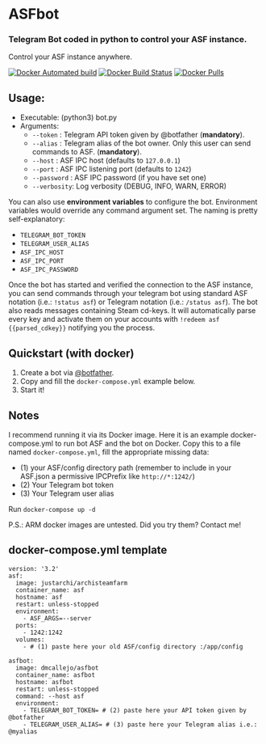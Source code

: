# ASFbot

### Telegram Bot coded in python to control your ASF instance.
Control your ASF instance anywhere.

[![Docker Automated build](https://img.shields.io/docker/automated/dmcallejo/asfbot.svg)](https://hub.docker.com/r/dmcallejo/asfbot/) [![Docker Build Status](https://img.shields.io/docker/build/dmcallejo/asfbot.svg)](https://hub.docker.com/r/dmcallejo/asfbot/) [![Docker Pulls](https://img.shields.io/docker/pulls/dmcallejo/asfbot.svg)](https://hub.docker.com/r/dmcallejo/asfbot)

## Usage:
 - Executable: (python3) bot.py
 - Arguments:
   - ```--token``` : Telegram API token given by @botfather (**mandatory**).
   - ```--alias``` : Telegram alias of the bot owner. Only this user can send commands to ASF. (**mandatory**).
   - ```--host``` : ASF IPC host (defaults to ```127.0.0.1```)
   - ```--port``` : ASF IPC listening port (defaults to ```1242```)
   - ```--password``` : ASF IPC password (if you have set one)
   - ```--verbosity```: Log verbosity (DEBUG, INFO, WARN, ERROR)

You can also use **environment variables** to configure the bot. Environment variables would override any command argument set. The naming is pretty self-explanatory:
   - ```TELEGRAM_BOT_TOKEN```
   - ```TELEGRAM_USER_ALIAS```
   - ```ASF_IPC_HOST```
   - ```ASF_IPC_PORT```
   - ```ASF_IPC_PASSWORD```

Once the bot has started and verified the connection to the ASF instance, you can send commands through your telegram bot using standard ASF notation (i.e.: ```!status asf```) or Telegram notation (i.e.: ```/status asf```). 
The bot also reads messages containing Steam cd-keys. It will automatically parse every key and activate them on your accounts with ```!redeem asf {{parsed_cdkey}}``` notifying you the process.

## Quickstart (with docker)
1. Create a bot via [@botfather](t.me/BotFather).
2. Copy and fill the ```docker-compose.yml``` example below.
3. Start it!

## Notes
I recommend running it via its Docker image. Here it is an example docker-compose.yml to run bot ASF and the bot on Docker. Copy this to a file named ```docker-compose.yml```, fill the appropriate missing data:
 - (1) your ASF/config directory path (remember to include in your ASF.json a permissive IPCPrefix like ```http://*:1242/```)
 - (2) Your Telegram bot token
 - (3) Your Telegram user alias

 Run ```docker-compose up -d```

P.S.: ARM docker images are untested. Did you try them? Contact me!

## docker-compose.yml template
```
version: '3.2'
asf:
  image: justarchi/archisteamfarm
  container_name: asf
  hostname: asf
  restart: unless-stopped
  environment:
    - ASF_ARGS=--server
  ports:
    - 1242:1242
  volumes:
    - # (1) paste here your old ASF/config directory :/app/config

asfbot:
  image: dmcallejo/asfbot
  container_name: asfbot
  hostname: asfbot
  restart: unless-stopped
  command: --host asf
  environment:
    - TELEGRAM_BOT_TOKEN= # (2) paste here your API token given by @botfather
    - TELEGRAM_USER_ALIAS= # (3) paste here your Telegram alias i.e.: @myalias
```
